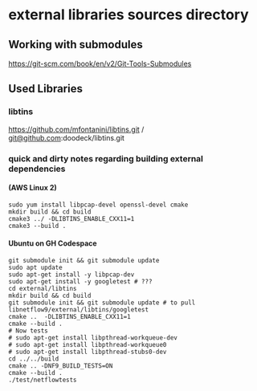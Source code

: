 # external libraries sources directory

## Working with submodules

https://git-scm.com/book/en/v2/Git-Tools-Submodules

## Used Libraries

### libtins
https://github.com/mfontanini/libtins.git / git@github.com:doodeck/libtins.git

### quick and dirty notes regarding building external dependencies

#### (AWS Linux 2)
```
sudo yum install libpcap-devel openssl-devel cmake
mkdir build && cd build
cmake3 ../ -DLIBTINS_ENABLE_CXX11=1
cmake3 --build .
```

#### Ubuntu on GH Codespace
```
git submodule init && git submodule update
sudo apt update
sudo apt-get install -y libpcap-dev
sudo apt-get install -y googletest # ???
cd external/libtins
mkdir build && cd build
git submodule init && git submodule update # to pull libnetflow9/external/libtins/googletest
cmake ..  -DLIBTINS_ENABLE_CXX11=1
cmake --build .
# Now tests
# sudo apt-get install libpthread-workqueue-dev
# sudo apt-get install libpthread-workqueue0
# sudo apt-get install libpthread-stubs0-dev
cd ../../build
cmake .. -DNF9_BUILD_TESTS=ON
cmake --build .
./test/netflowtests
```
